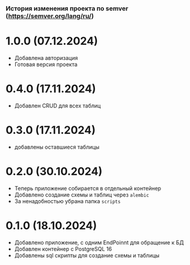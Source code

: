 ### История изменения проекта по semver (https://semver.org/lang/ru/)
# 1.0.0 (07.12.2024)
 - Добавлена авторизация
 - Готовая версия проекта
# 0.4.0 (17.11.2024)
- Добавлен CRUD для всех таблиц
# 0.3.0 (17.11.2024)
- добавлены оставшиеся таблицы
# 0.2.0 (30.10.2024)
- Теперь приложение собирается в отдельный контейнер
- Добавлено создание схемы и таблиц через `alembic`
- За ненадобностью убрана папка `scripts`
# 0.1.0 (18.10.2024)
- Добавлено приложение, с одним EndPoinnt для обращение к БД
- Добавлен контейнер с PostgreSQL 16
- Добавлены sql скрипты для создание схемы и таблицы